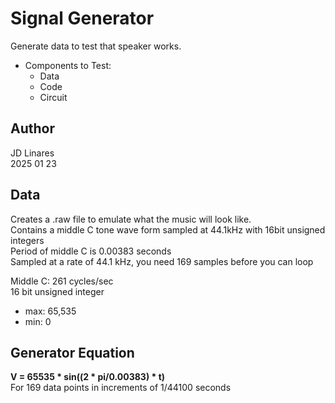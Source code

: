 # Signal Generator
Generate data to test that speaker works.
- Components to Test: 
  - Data
  - Code
  - Circuit

## Author 
JD Linares   
2025 01 23   

## Data
Creates a .raw file to emulate what the music will look like.  
Contains a middle C tone wave form sampled at 44.1kHz with 16bit unsigned integers  
Period of middle C is 0.00383 seconds  
Sampled at a rate of 44.1 kHz, you need 169 samples before you can loop  

Middle C: 261 cycles/sec  
16 bit unsigned integer   
- max: 65,535 
- min: 0

## Generator Equation
__V = 65535 * sin((2 * pi/0.00383) * t)__  
For 169 data points in increments of 1/44100 seconds





